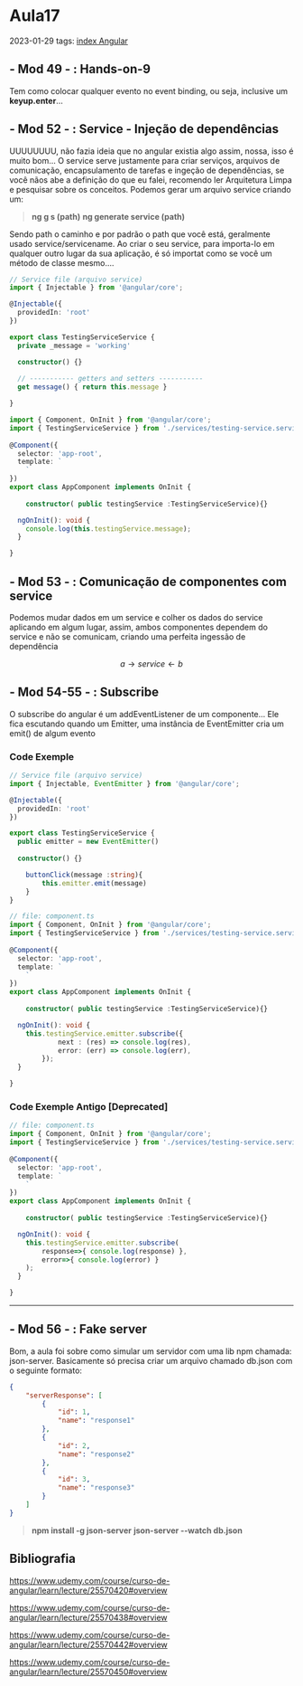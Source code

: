 # Aula17
2023-01-29
tags: [index Angular](../index%20Angular.md)

## - Mod 49 - : Hands-on-9

Tem como colocar qualquer evento no event binding, ou seja, inclusive um  **keyup.enter**...

## - Mod 52 - : Service - Injeção de dependências

UUUUUUUU, não fazia ideia que no angular existia algo assim, nossa, isso é muito bom... O service serve justamente para criar serviços, arquivos de comunicação, encapsulamento de tarefas e ingeção de dependências, se você nãos abe a definição do que eu falei, recomendo ler Arquitetura Limpa e pesquisar sobre os conceitos. Podemos gerar um arquivo service criando um:
> **ng g s (path)**
> **ng generate service (path)**

Sendo path o caminho e por padrão o path que você está, geralmente usado service/servicename. Ao criar o seu service, para importa-lo em qualquer outro lugar da sua aplicação, é só importat como se você um método de classe mesmo....

~~~ts
// Service file (arquivo service)
import { Injectable } from '@angular/core';

@Injectable({
  providedIn: 'root'
})

export class TestingServiceService {
  private _message = 'working'

  constructor() {}
  
  // ----------- getters and setters -----------
  get message() { return this.message }

}
~~~

~~~ts
import { Component, OnInit } from '@angular/core';
import { TestingServiceService } from './services/testing-service.service';
  
@Component({
  selector: 'app-root',
  template: `
	`
})
export class AppComponent implements OnInit {
	
	constructor( public testingService :TestingServiceService){}

  ngOnInit(): void {
    console.log(this.testingService.message);
  }

}
~~~


## - Mod 53 - : Comunicação de componentes com service

Podemos mudar dados em um service e colher os dados do service aplicando em algum lugar, assim, ambos componentes dependem do service e não se comunicam, criando uma perfeita ingessão de dependência

$$a → service ← b$$

## - Mod 54-55 - : Subscribe

O subscribe do angular é um addEventListener de um componente... Ele fica escutando quando um Emitter, uma instância de EventEmitter cria um emit() de algum evento

### Code Exemple

~~~ts
// Service file (arquivo service)
import { Injectable, EventEmitter } from '@angular/core';

@Injectable({
  providedIn: 'root'
})

export class TestingServiceService {
  public emitter = new EventEmitter()
	 
  constructor() {}

	buttonClick(message :string){
		this.emitter.emit(message)
	}
}
~~~

~~~ts
// file: component.ts
import { Component, OnInit } from '@angular/core';
import { TestingServiceService } from './services/testing-service.service';
  
@Component({
  selector: 'app-root',
  template: `
	`
})
export class AppComponent implements OnInit {
	
	constructor( public testingService :TestingServiceService){}

  ngOnInit(): void {
    this.testingService.emitter.subscribe({
			next : (res) => console.log(res),
			error: (err) => console.log(err),
		});
  }

}
~~~
### Code Exemple Antigo [Deprecated]

~~~ts
// file: component.ts
import { Component, OnInit } from '@angular/core';
import { TestingServiceService } from './services/testing-service.service';
  
@Component({
  selector: 'app-root',
  template: `
	`
})
export class AppComponent implements OnInit {
	
	constructor( public testingService :TestingServiceService){}

  ngOnInit(): void {
    this.testingService.emitter.subscribe( 
	    response=>{ console.log(response) },
	    error=>{ console.log(error) }
    );
  }

}
~~~

-----------------------------------------------

## - Mod 56 - : Fake server

Bom, a aula foi sobre como simular um servidor com uma lib npm chamada: json-server. Basicamente só precisa criar um arquivo chamado db.json com o seguinte formato:

~~~json
{
    "serverResponse": [
        {
            "id": 1,
            "name": "response1"
        },
        {
            "id": 2,
            "name": "response2"
        },
        {
            "id": 3,
            "name": "response3"
        }
    ]
}
~~~

> **npm install -g json-server**
> **json-server --watch db.json**


## Bibliografia

https://www.udemy.com/course/curso-de-angular/learn/lecture/25570420#overview

https://www.udemy.com/course/curso-de-angular/learn/lecture/25570438#overview

https://www.udemy.com/course/curso-de-angular/learn/lecture/25570442#overview

https://www.udemy.com/course/curso-de-angular/learn/lecture/25570450#overview